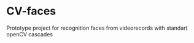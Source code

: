 # CV-faces 
Prototype project for recognition faces from videorecords with standart openCV cascades
